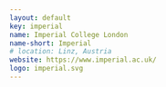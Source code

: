 ```yaml
---
layout: default
key: imperial
name: Imperial College London
name-short: Imperial
# location: Linz, Austria
website: https://www.imperial.ac.uk/
logo: imperial.svg
---
```

